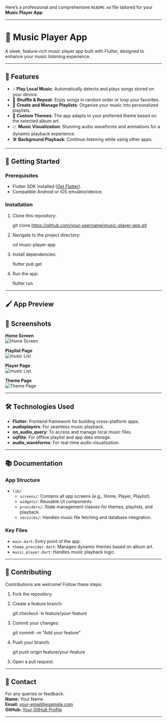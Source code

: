 Here’s a professional and comprehensive `README.md` file tailored for your **Music Player App**:

---

# 🎵 Music Player App

A sleek, feature-rich music player app built with Flutter, designed to enhance your music listening experience.

---

## 📱 Features

- 🎶 **Play Local Music**: Automatically detects and plays songs stored on your device.
- 🔀 **Shuffle & Repeat**: Enjoy songs in random order or loop your favorites.
- 📂 **Create and Manage Playlists**: Organize your music into personalized playlists.
- 🌟 **Custom Themes**: The app adapts to your preferred theme based on the selected album art.
- 📈 **Music Visualization**: Stunning audio waveforms and animations for a dynamic playback experience.
- 🛠️ **Background Playback**: Continue listening while using other apps.

---

## 🚀 Getting Started

### Prerequisites

- Flutter SDK installed ([Get Flutter](https://flutter.dev/docs/get-started/install)).
- Compatible Android or iOS emulator/device.

### Installation

1. Clone this repository:

   git clone https://github.com/your-username/music-player-app.git

2. Navigate to the project directory:

   cd music-player-app

3. Install dependencies:

   flutter pub get

4. Run the app:

   flutter run

---

## 🖌️ App Preview

## 📸 Screenshots

**Home Screen**  
![Home Screen](homescreen.jpg)

**Playlist Page**  
![music List](musiclist.jpg)

**Player Page**  
![music List](players.jpg)

**Theme Page**  
![Theme Page](theme.jpg)


---

## 🛠️ Technologies Used

- **Flutter**: Frontend framework for building cross-platform apps.
- **audioplayers**: For seamless music playback.
- **on_audio_query**: To access and manage local music files.
- **sqflite**: For offline playlist and app data storage.
- **audio_waveforms**: For real-time audio visualization.

---

## 📚 Documentation

### App Structure

- `lib/`
  - `screens/`: Contains all app screens (e.g., Home, Player, Playlist).
  - `widgets/`: Reusable UI components.
  - `providers/`: State management classes for themes, playlists, and playback.
  - `services/`: Handles music file fetching and database integration.

### Key Files

- `main.dart`: Entry point of the app.
- `theme_provider.dart`: Manages dynamic themes based on album art.
- `music_player.dart`: Handles music playback logic.

---

## 🌟 Contributing

Contributions are welcome! Follow these steps:

1. Fork the repository.
2. Create a feature branch:

   git checkout -b feature/your-feature

3. Commit your changes:

   git commit -m "Add your feature"

4. Push your branch:

   git push origin feature/your-feature

5. Open a pull request.

---

## 📧 Contact

For any queries or feedback:  
**Name:** Your Name  
**Email:** your-email@example.com  
**GitHub:** [Your GitHub Profile](https://github.com/your-username)

---


